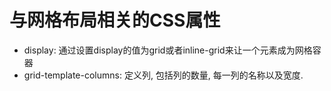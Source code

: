 # 与网格布局相关的CSS属性

* display: 通过设置display的值为grid或者inline-grid来让一个元素成为网格容器
* grid-template-columns: 定义列, 包括列的数量, 每一列的名称以及宽度.